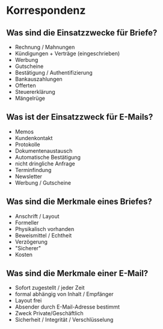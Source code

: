 # Korrespondenz

## Was sind die Einsatzzwecke für Briefe?
* Rechnung / Mahnungen
* Kündigungen + Verträge (eingeschrieben)
* Werbung
* Gutscheine
* Bestätigung / Authentifizierung
* Bankauszahlungen
* Offerten
* Steuererklärung
* Mängelrüge

## Was ist der Einsatzzweck für E-Mails?
* Memos
* Kundenkontakt
* Protokolle
* Dokumentenaustausch
* Automatische Bestätigung
* nicht dringliche Anfrage
* Terminfindung
* Newsletter
* Werbung / Gutscheine

## Was sind die Merkmale eines Briefes?
* Anschrift / Layout
* Formeller
* Physikalisch vorhanden
* Beweismittel / Echtheit
* Verzögerung
* "Sicherer"
* Kosten

## Was sind die Merkmale einer E-Mail?
* Sofort zugestellt / jeder Zeit
* formal abhängig von Inhalt / Empfänger
* Layout frei
* Absender durch E-Mail-Adresse bestimmt
* Zweck Private/Geschäftlich
* Sicherheit / Integrität / Verschlüsselung

